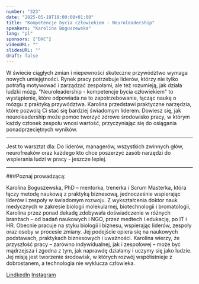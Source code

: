 ```yaml
---
number: "323"
date: "2025-05-19T18:00:00+01:00"
title: "Kompetencje bycia człowiekiem - Neuroleadership"
speakers: "Karolina Boguszewska"
lang: "pl"
sponsors: ["DXC"]
videoURL: ""
slidesURL: ""
draft: false
---
```


W świecie ciągłych zmian i niepewności skuteczne przywództwo wymaga nowych umiejętności. Rynek pracy potrzebuje liderów, którzy nie tylko potrafią motywować i zarządzać zespołami, ale też rozumieją, jak działa ludzki mózg. "Neuroleadership - kompetencje bycia człowiekiem" to wystąpienie, które odpowiada na to zapotrzebowanie, łącząc naukę o mózgu z praktyką przywództwa.
Karolina przedstawi praktyczne narzędzia, które pozwolą Ci stać się bardziej świadomym liderem. Dowiesz się, jak neuroleadership może pomóc tworzyć zdrowe środowisko pracy, w którym każdy członek zespołu wnosi wartość, przyczyniając się do osiągania ponadprzeciętnych wyników.

***
Jest to warsztat dla:
Do liderów, managerów, wszystkich zwinnych głów, neurofreaków oraz każdego kto chce poszerzyć zasób narzędzi do wspierania ludzi w pracy - jeszcze lepiej.
***
###Poznaj prowadzącą:

Karolina Boguszewska, PhD – mentorka, trenerka i Scrum Masterka, która łączy metodę naukową z praktyką biznesową, jednocześnie wspierając liderów i zespoły w świadomym rozwoju.
Z wykształcenia doktor nauk medycznych w zakresie biologii molekularnej, biotechnologii i bromatologii, Karolina przez ponad dekadę zdobywała doświadczenie w różnych branżach – od badań naukowych i NGO, przez medtech i edukację, po IT i HR.
Obecnie pracuje na styku biologii i biznesu, wspierając liderów, zespoły oraz osoby w procesie zmiany. Jej podejście opiera się na naukowych podstawach, praktykach biznesowych i uważności.
Karolina wierzy, że przyszłość pracy – zarówno indywidualnej, jak i zespołowej – może być mądrzejsza i zgodna z tym, jak naprawdę działamy i uczymy się jako ludzie. Jej misją jest tworzenie środowisk, w których rozwój współistnieje z dobrostanem, a technologia nie wyklucza człowieka. 

<a href="https://www.linkedin.com/in/karolinaboguszewska/" target="_blank">LindkedIn</a>
<a href="https://www.instagram.com/boguszewska.karolina.phd/" target="_blank">Instagram</a>






